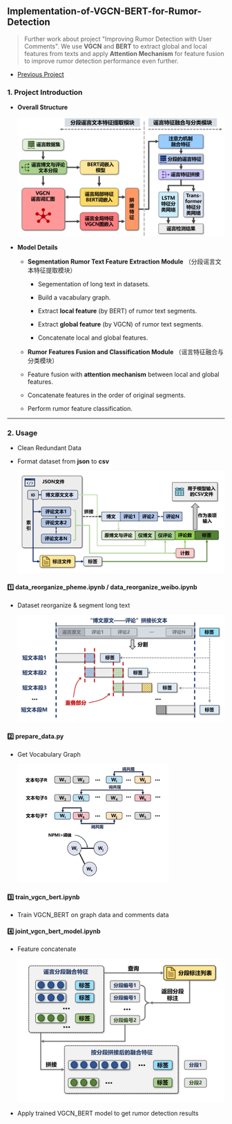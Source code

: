 ## Implementation-of-VGCN-BERT-for-Rumor-Detection

> Further work about project "Improving Rumor Detection with User Comments". We use **VGCN** and **BERT** to extract global and local features from texts and apply **Attention Mechanism** for feature fusion to improve rumor detection performance even further.

* [Previous Project](https://github.com/oraccc/Improving-Rumor-Detection-with-User-Comments)

### 1. Project Introduction

* **Overall Structure**

    <img src="https://raw.githubusercontent.com/oraccc/Implementation-of-VGCN-BERT-for-Rumor-Detection/master/images/overall-structure.png" width="500" />



* **Model Details** 
  * **Segmentation Rumor Text Feature Extraction Module** （分段谣言文本特征提取模块）
    * Segementation of long text in datasets.

    * Build a vacabulary graph.

    * Extract **local feature** (by BERT) of rumor text segments.

    * Extract **global feature** (by VGCN) of rumor text segments.
  
    * Concatenate local and global features.
  
  *  **Rumor Features Fusion and Classification Module** （谣言特征融合与分类模块）
    * Feature fusion with **attention mechanism** between local and global features.
    * Concatenate features in the order of original segments.
    * Perform rumor feature classification.
  

---

### 2. Usage

* Clean Redundant Data

* Format dataset from **json** to **csv**

  <img src="https://raw.githubusercontent.com/oraccc/Implementation-of-VGCN-BERT-for-Rumor-Detection/master/images/dataset-reorganize.png" width="500" />

#### :one: data_reorganize_pheme.ipynb / data_reorganize_weibo.ipynb

* Dataset reorganize & segment long text

  <img src="https://raw.githubusercontent.com/oraccc/Implementation-of-VGCN-BERT-for-Rumor-Detection/master/images/long-text-segment.png" width="500" />

#### :two: **prepare_data.py**

* Get Vocabulary Graph

  <img src="https://raw.githubusercontent.com/oraccc/Implementation-of-VGCN-BERT-for-Rumor-Detection/master/images/graph-construction.png" width="350" />

#### :three: train_vgcn_bert.ipynb

* Train VGCN_BERT on graph data and comments data

#### :four: joint_vgcn_bert_model.ipynb

* Feature concatenate

  <img src="https://raw.githubusercontent.com/oraccc/Implementation-of-VGCN-BERT-for-Rumor-Detection/master/images/feature-concatenate.png" width="500" />

* Apply trained VGCN_BERT model to get rumor detection results
